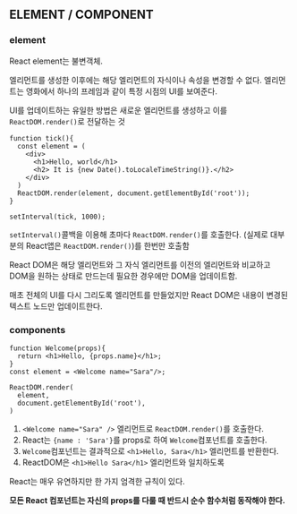 ## ELEMENT / COMPONENT

### element

React element는 불변객체.

엘리먼트를 생성한 이후에는 해당 엘리먼트의 자식이나 속성을 변경할 수 없다. 엘리먼트는 영화에서 하나의 프레임과 같이 특정 시점의 UI를 보여준다.

UI를 업데이트하는 유일한 방법은 새로운 엘리먼트를 생성하고 이를 `ReactDOM.render()`로 전달하는 것

```react
function tick(){
  const element = (
    <div>
      <h1>Hello, world</h1>
      <h2> It is {new Date().toLocaleTimeString()}.</h2>
    </div>
  )
  ReactDOM.render(element, document.getElementById('root'));
} 

setInterval(tick, 1000);
```

`setInterval()`콜백을 이용해 초마다 `ReactDOM.render()`를 호출한다. (실제로 대부분의 React앱은 `ReactDOM.render()`)를 한번만 호출함

React DOM은 해당 엘리먼트와 그 자식 엘리먼트를 이전의 엘리먼트와 비교하고 DOM을 원하는 상태로 만드는데 필요한 경우에만 DOM을 업데이트함.

매초 전체의 UI를 다시 그리도록 엘리먼트를 만들었지만 React DOM은 내용이 변경된 텍스트 노드만 업데이트한다.

### components

```react
function Welcome(props){
  return <h1>Hello, {props.name}</h1>;
}
const element = <Welcome name="Sara"/>;

ReactDOM.render(
  element,
  document.getElementById('root'),
)
```

1. `<Welcome name="Sara" />` 엘리먼트로 `ReactDOM.render()`를 호출한다.
2. React는 `{name : 'Sara'}`를 props로 하여 `Welcome`컴포넌트를 호출한다.
3. `Welcome`컴포넌트는 결과적으로 `<h1>Hello, Sara</h1>` 엘리먼트를 반환한다.
4. ReactDOM은 `<h1>Hello Sara</h1>` 엘리먼트와 일치하도록 



React는 매우 유연하지만 한 가지 엄격한 규칙이 있다.

**모든 React 컴포넌트는 자신의 props를 다룰 때 반드시 순수 함수처럼 동작해야 한다.**
